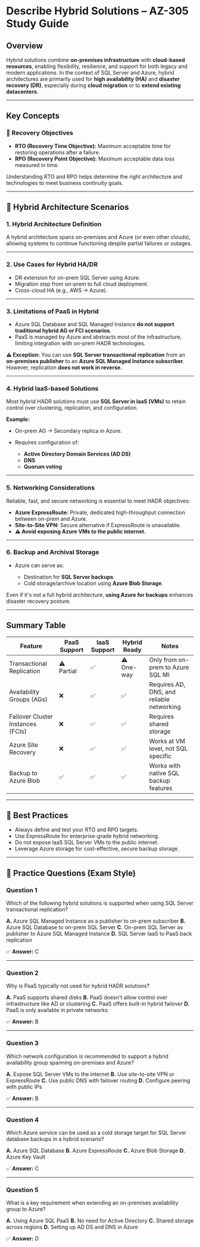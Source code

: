 
# Describe Hybrid Solutions – AZ-305 Study Guide

## Overview

Hybrid solutions combine **on-premises infrastructure** with **cloud-based resources**, enabling flexibility, resilience, and support for both legacy and modern applications. In the context of SQL Server and Azure, hybrid architectures are primarily used for **high availability (HA)** and **disaster recovery (DR)**, especially during **cloud migration** or to **extend existing datacenters**.

---

## Key Concepts

### 🔄 Recovery Objectives

* **RTO (Recovery Time Objective):** Maximum acceptable time for restoring operations after a failure.
* **RPO (Recovery Point Objective):** Maximum acceptable data loss measured in time.

Understanding RTO and RPO helps determine the right architecture and technologies to meet business continuity goals.

---

## 🧩 Hybrid Architecture Scenarios

### 1. **Hybrid Architecture Definition**

A hybrid architecture spans on-premises and Azure (or even other clouds), allowing systems to continue functioning despite partial failures or outages.

---

### 2. **Use Cases for Hybrid HA/DR**

* DR extension for on-prem SQL Server using Azure.
* Migration step from on-prem to full cloud deployment.
* Cross-cloud HA (e.g., AWS → Azure).

---

### 3. **Limitations of PaaS in Hybrid**

* Azure SQL Database and SQL Managed Instance **do not support traditional hybrid AG or FCI scenarios**.
* PaaS is managed by Azure and abstracts most of the infrastructure, limiting integration with on-prem HADR technologies.

**⚠️ Exception:**
You can use **SQL Server transactional replication** from an **on-premises publisher** to an **Azure SQL Managed Instance subscriber**. However, replication **does not work in reverse**.

---

### 4. **Hybrid IaaS-based Solutions**

Most hybrid HADR solutions must use **SQL Server in IaaS (VMs)** to retain control over clustering, replication, and configuration.

**Example:**

* On-prem AG → Secondary replica in Azure.
* Requires configuration of:

  * **Active Directory Domain Services (AD DS)**
  * **DNS**
  * **Quorum voting**

---

### 5. **Networking Considerations**

Reliable, fast, and secure networking is essential to meet HADR objectives:

* **Azure ExpressRoute:** Private, dedicated high-throughput connection between on-prem and Azure.
* **Site-to-Site VPN:** Secure alternative if ExpressRoute is unavailable.
* **⚠️ Avoid exposing Azure VMs to the public internet.**

---

### 6. **Backup and Archival Storage**

* Azure can serve as:

  * Destination for **SQL Server backups**.
  * Cold storage/archive location using **Azure Blob Storage**.

Even if it's not a full hybrid architecture, **using Azure for backups** enhances disaster recovery posture.

---

## Summary Table

| Feature                           | PaaS Support | IaaS Support | Hybrid Ready | Notes                                     |
| --------------------------------- | ------------ | ------------ | ------------ | ----------------------------------------- |
| Transactional Replication         | ⚠️ Partial   | ✅            | ⚠️ One-way   | Only from on-prem to Azure SQL MI         |
| Availability Groups (AGs)         | ❌            | ✅            | ✅            | Requires AD, DNS, and reliable networking |
| Failover Cluster Instances (FCIs) | ❌            | ✅            | ✅            | Requires shared storage                   |
| Azure Site Recovery               | ❌            | ✅            | ✅            | Works at VM level, not SQL specific       |
| Backup to Azure Blob              | ✅            | ✅            | ✅            | Works with native SQL backup features     |

---

## 📘 Best Practices

* Always define and test your RTO and RPO targets.
* Use ExpressRoute for enterprise-grade hybrid networking.
* Do not expose IaaS SQL Server VMs to the public internet.
* Leverage Azure storage for cost-effective, secure backup storage.

---

## 📝 Practice Questions (Exam Style)

### **Question 1**

Which of the following hybrid solutions is supported when using SQL Server transactional replication?

**A.** Azure SQL Managed Instance as a publisher to on-prem subscriber
**B.** Azure SQL Database to on-prem SQL Server
**C.** On-prem SQL Server as publisher to Azure SQL Managed Instance
**D.** SQL Server IaaS to PaaS back replication

✅ **Answer:** C

---

### **Question 2**

Why is PaaS typically not used for hybrid HADR solutions?

**A.** PaaS supports shared disks
**B.** PaaS doesn't allow control over infrastructure like AD or clustering
**C.** PaaS offers built-in hybrid failover
**D.** PaaS is only available in private networks

✅ **Answer:** B

---

### **Question 3**

Which network configuration is recommended to support a hybrid availability group spanning on-premises and Azure?

**A.** Expose SQL Server VMs to the internet
**B.** Use site-to-site VPN or ExpressRoute
**C.** Use public DNS with failover routing
**D.** Configure peering with public IPs

✅ **Answer:** B

---

### **Question 4**

Which Azure service can be used as a cold storage target for SQL Server database backups in a hybrid scenario?

**A.** Azure SQL Database
**B.** Azure ExpressRoute
**C.** Azure Blob Storage
**D.** Azure Key Vault

✅ **Answer:** C

---

### **Question 5**

What is a key requirement when extending an on-premises availability group to Azure?

**A.** Using Azure SQL PaaS
**B.** No need for Active Directory
**C.** Shared storage across regions
**D.** Setting up AD DS and DNS in Azure

✅ **Answer:** D

